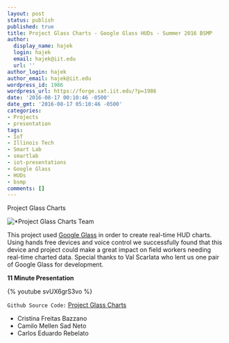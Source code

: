 ```yaml
---
layout: post
status: publish
published: true
title: Project Glass Charts - Google Glass HUDs - Summer 2016 BSMP
author:
  display_name: hajek
  login: hajek
  email: hajek@iit.edu
  url: ''
author_login: hajek
author_email: hajek@iit.edu
wordpress_id: 1986
wordpress_url: https://forge.sat.iit.edu/?p=1986
date: '2016-08-17 00:10:46 -0500'
date_gmt: '2016-08-17 05:10:46 -0500'
categories:
- Projects
- presentation
tags:
- IoT
- Illinois Tech
- Smart Lab
- smartlab
- iot-presentations
- Google Glass
- HUDs
- bsmp
comments: []
---
```

Project Glass Charts

![*Project Glass Charts Team](/assets/2014/05/glass-clearshade-isometric-300x207.jpg "glass-clearshade-isometric")

This project used [Google Glass](http://www.google.com/glass/start/ "Google Glass") in order to create real-time HUD charts.  Using hands free devices and voice control we successfully found that this device and project could make a great impact on field workers needing real-time charted data.  Special thanks to Val Scarlata who lent us one pair of Google Glass for development.

**11 Minute Presentation**

{% youtube svUX6grS3vo %}

```Github Source Code:``` [Project Glass Charts](https://github.com/illinoistech-itm/glasscharts "Project Glass Charts")
*  Cristina Freitas Bazzano
*  Camilo Mellen Sad Neto
*  Carlos Eduardo Rebelato
